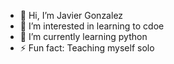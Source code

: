 - 👋 Hi, I’m Javier Gonzalez
- 👀 I’m interested in learning to cdoe
- 🌱 I’m currently learning python
- ⚡ Fun fact: Teaching myself solo 

<!---
gonjav50/gonjav50 is a ✨ special ✨ repository because its `README.md` (this file) appears on your GitHub profile.
You can click the Preview link to take a look at your changes.
--->
